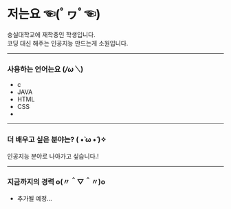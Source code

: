 # 저는요 ☜(ﾟヮﾟ☜)
<p>
숭실대학교에 재학중인 학생입니다.<br>
코딩 대신 해주는 인공지능 만드는게 소원입니다.
</p>

---

### 사용하는 언어는요 (*/ω＼*) 
<p>
  <ul>
    <li> c </li> 
    <li> JAVA </li>
    <li> HTML </li>
    <li> CSS <li>
  </ul>
</p>
  
---
  
### 더 배우고 싶은 분야는? ( •̀ ω •́ )✧
<p>
  인공지능 분야로 나아가고 싶습니다.!
</p>

---

### 지금까지의 경력 o(〃＾▽＾〃)o
<p>
  <ul>
    <li> 추가될 예정...</li>
  </ul
</p>
  
